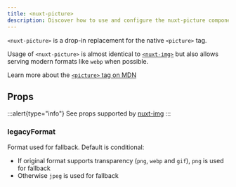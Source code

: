 ```yaml
---
title: <nuxt-picture>
description: Discover how to use and configure the nuxt-picture component.
---
```


`<nuxt-picture>` is a drop-in replacement for the native `<picture>` tag.

Usage of `<nuxt-picture>` is almost identical to [`<nuxt-img>`](./nuxt-img)
but also allows serving modern formats like `webp` when possible.

Learn more about the [`<picture>` tag on MDN](https://developer.mozilla.org/en-US/docs/Web/HTML/Element/picture)

## Props

:::alert{type="info"}
 See props supported by <a href="/components/nuxt-img#props">nuxt-img</a>
:::

### legacyFormat

Format used for fallback. Default is conditional:

- If original format supports transparency (`png`, `webp` and `gif`), `png` is used for fallback
- Otherwise `jpeg` is used for fallback
